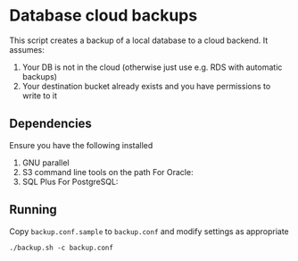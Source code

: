 # Database cloud backups

This script creates a backup of a local database to a cloud backend. It assumes:
1. Your DB is not in the cloud (otherwise just use e.g. RDS with automatic backups)
2. Your destination bucket already exists and you have permissions to write to it

## Dependencies
Ensure you have the following installed
1. GNU parallel
2. S3 command line tools on the path
For Oracle:
1. SQL Plus
For PostgreSQL:

## Running
Copy `backup.conf.sample` to `backup.conf` and modify settings as appropriate

    ./backup.sh -c backup.conf